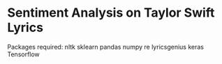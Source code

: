 # Sentiment Analysis on Taylor Swift Lyrics

Packages required: 
nltk
sklearn
pandas
numpy
re
lyricsgenius
keras
Tensorflow
